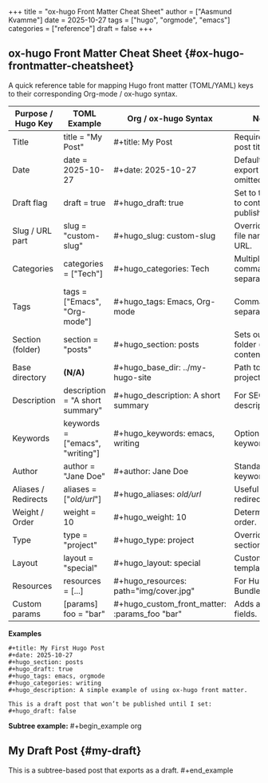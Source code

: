 +++
title = "ox-hugo Front Matter Cheat Sheet"
author = ["Aasmund Kvamme"]
date = 2025-10-27
tags = ["hugo", "orgmode", "emacs"]
categories = ["reference"]
draft = false
+++

## ox-hugo Front Matter Cheat Sheet {#ox-hugo-frontmatter-cheatsheet}

A quick reference table for mapping Hugo front matter (TOML/YAML) keys to
their corresponding Org-mode / ox-hugo syntax.

| Purpose / Hugo Key  | TOML Example                    | Org / ox-hugo Syntax                          | Notes                                     |
|---------------------|---------------------------------|-----------------------------------------------|-------------------------------------------|
| Title               | title = "My Post"               | #+title: My Post                              | Required; sets post title.                |
| Date                | date = 2025-10-27               | #+date: 2025-10-27                            | Defaults to export time if omitted.       |
| Draft flag          | draft = true                    | #+hugo_draft: true                            | Set to true/false to control publishing.  |
| Slug / URL part     | slug = "custom-slug"            | #+hugo_slug: custom-slug                      | Overrides the file name in the URL.       |
| Categories          | categories = ["Tech"]           | #+hugo_categories: Tech                       | Multiple: comma-separated.                |
| Tags                | tags = ["Emacs", "Org-mode"]    | #+hugo_tags: Emacs, Org-mode                  | Comma-separated.                          |
| Section (folder)    | section = "posts"               | #+hugo_section: posts                         | Sets output folder (e.g. content/posts/). |
| Base directory      | **(N/A)**                       | #+hugo_base_dir: ../my-hugo-site              | Path to Hugo project root.                |
| Description         | description = "A short summary" | #+hugo_description: A short summary           | For SEO/meta description.                 |
| Keywords            | keywords = ["emacs", "writing"] | #+hugo_keywords: emacs, writing               | Optional SEO keywords.                    |
| Author              | author = "Jane Doe"             | #+author: Jane Doe                            | Standard Org keyword.                     |
| Aliases / Redirects | aliases = ["_old/url_"]         | #+hugo_aliases: _old/url_                     | Useful for redirects.                     |
| Weight / Order      | weight = 10                     | #+hugo_weight: 10                             | Determines sort order.                    |
| Type                | type = "project"                | #+hugo_type: project                          | Overrides section type.                   |
| Layout              | layout = "special"              | #+hugo_layout: special                        | Custom layout template.                   |
| Resources           | resources = [...]               | #+hugo_resources: path="img/cover.jpg"        | For Hugo Page Bundles.                    |
| Custom params       | [params] foo = "bar"            | #+hugo_custom_front_matter: :params_foo "bar" | Adds arbitrary fields.                    |

**Examples**

```text
#+title: My First Hugo Post
#+date: 2025-10-27
#+hugo_section: posts
#+hugo_draft: true
#+hugo_tags: emacs, orgmode
#+hugo_categories: writing
#+hugo_description: A simple example of using ox-hugo front matter.

This is a draft post that won’t be published until I set:
#+hugo_draft: false
```

**Subtree example:**
\#+begin_example org


## My Draft Post {#my-draft}

This is a subtree-based post that exports as a draft.
\#+end_example
